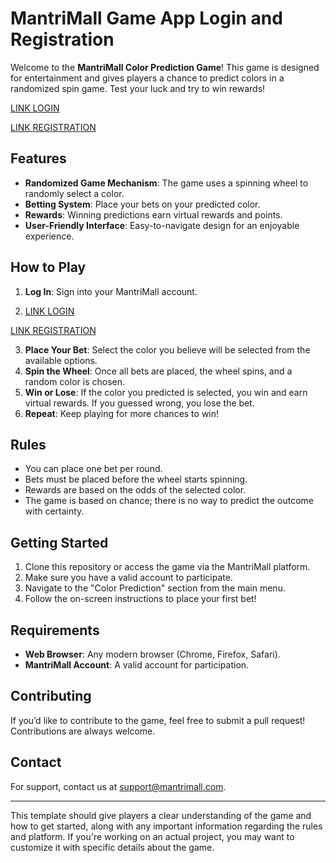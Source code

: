 # MantriMall Game App Login and Registration

Welcome to the **MantriMall Color Prediction Game**! This game is designed for entertainment and gives players a chance to predict colors in a randomized spin game. Test your luck and try to win rewards!

 [LINK LOGIN ](https://mantrishop.in/#/pages/person/register?r_code=4053667)

  [LINK REGISTRATION ](https://mantrishop.in/#/pages/person/register?r_code=4053667)


## Features

- **Randomized Game Mechanism**: The game uses a spinning wheel to randomly select a color.
- **Betting System**: Place your bets on your predicted color.
- **Rewards**: Winning predictions earn virtual rewards and points.
- **User-Friendly Interface**: Easy-to-navigate design for an enjoyable experience.

## How to Play

1. **Log In**: Sign into your MantriMall account.

2.  [LINK LOGIN ](https://mantrishop.in/#/pages/person/register?r_code=4053667)

  [LINK REGISTRATION ](https://mantrishop.in/#/pages/person/register?r_code=4053667) 
  
3. **Place Your Bet**: Select the color you believe will be selected from the available options.
4. **Spin the Wheel**: Once all bets are placed, the wheel spins, and a random color is chosen.
5. **Win or Lose**: If the color you predicted is selected, you win and earn virtual rewards. If you guessed wrong, you lose the bet.
6. **Repeat**: Keep playing for more chances to win!

## Rules

- You can place one bet per round.
- Bets must be placed before the wheel starts spinning.
- Rewards are based on the odds of the selected color.
- The game is based on chance; there is no way to predict the outcome with certainty.

## Getting Started

1. Clone this repository or access the game via the MantriMall platform.
2. Make sure you have a valid account to participate.
3. Navigate to the "Color Prediction" section from the main menu.
4. Follow the on-screen instructions to place your first bet!

## Requirements

- **Web Browser**: Any modern browser (Chrome, Firefox, Safari).
- **MantriMall Account**: A valid account for participation.

## Contributing

If you’d like to contribute to the game, feel free to submit a pull request! Contributions are always welcome.

## Contact

For support, contact us at [support@mantrimall.com](mailto:support@mantrimall.com).

---

This template should give players a clear understanding of the game and how to get started, along with any important information regarding the rules and platform. If you're working on an actual project, you may want to customize it with specific details about the game.
